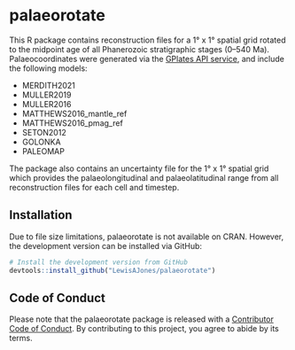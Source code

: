 # palaeorotate

This R package contains reconstruction files for a 1&deg; x 1&deg; spatial grid rotated to the midpoint age of all Phanerozoic stratigraphic stages (0–540 Ma). Palaeocoordinates were generated via the [GPlates API service](https://gwsdoc.gplates.org), and include the following models:

- MERDITH2021
- MULLER2019
- MULLER2016
- MATTHEWS2016_mantle_ref
- MATTHEWS2016_pmag_ref
- SETON2012
- GOLONKA
- PALEOMAP

The package also contains an uncertainty file for the 1&deg; x 1&deg; spatial grid which provides the palaeolongitudinal and palaeolatitudinal range from all reconstruction files for each cell and timestep.

## Installation

Due to file size limitations, palaeorotate is not available on CRAN. However, the development version can be installed via GitHub:

```R
# Install the development version from GitHub
devtools::install_github("LewisAJones/palaeorotate")
```

## Code of Conduct

Please note that the palaeorotate package is released with a [Contributor Code of Conduct](https://contributor-covenant.org/version/2/0/CODE_OF_CONDUCT.html). By contributing to this project, you agree to abide by its terms.
